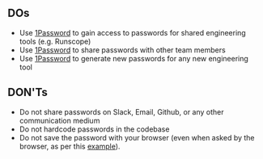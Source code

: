 ## DOs
- Use [1Password](https://1password.com/) to gain access to passwords for shared engineering tools (e.g. Runscope)
- Use [1Password](https://1password.com/) to share passwords with other team members
- Use [1Password](https://1password.com/) to generate new passwords for any new engineering tool


## DON'Ts
- Do not share passwords on Slack, Email, Github, or any other communication medium
- Do not hardcode passwords in the codebase
- Do not save the password with your browser (even when asked by the browser, as per this [example](https://user-images.githubusercontent.com/13568167/37661190-41d18488-2c65-11e8-9f6b-ab4c0a2beb20.png)).
